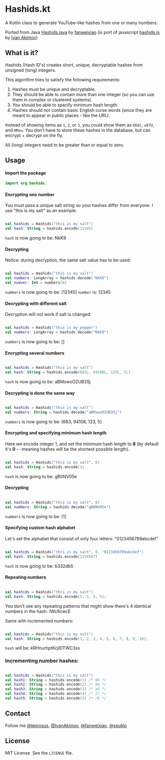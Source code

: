# Hashids.kt

A Kotlin class to generate YouTube-like hashes from one or many numbers.

Ported from Java [Hashids.java](https://github.com/jiecao-fm/hashids-java/blob/master/src/main/java/org/hashids/Hashids.java) by [fanweixiao](https://github.com/fanweixiao) (is port of javascript [hashids.js](https://github.com/ivanakimov/hashids.js/blob/master/lib/hashids.js) by [Ivan Akimov](https://github.com/ivanakimov))

## What is it?

Hashids (Hash ID's) creates short, unique, decryptable hashes from unsigned (long) integers.

This algorithm tries to satisfy the following requirements:

1. Hashes must be unique and decryptable.
2. They should be able to contain more than one integer (so you can use them in complex or clustered systems).
3. You should be able to specify minimum hash length.
4. Hashes should not contain basic English curse words (since they are meant to appear in public places - like the URL).

Instead of showing items as `1`, `2`, or `3`, you could show them as `U6dc`, `u87U`, and `HMou`.
You don't have to store these hashes in the database, but can encrypt + decrypt on the fly.

All (long) integers need to be greater than or equal to zero.

## Usage

#### Import the package

```java
import org.hashids;
```

#### Encrypting one number

You must pass a unique salt string so your hashes differ from everyone. I use "this is my salt" as an example.

```kotlin

val hashids = Hashids("this is my salt")
val hash: String = hashids.encode(12345)
```

`hash` is now going to be: NkK9

#### Decrypting

Notice: during decryption, the same salt value has to be used:

```kotlin

val hashids = Hashids("this is my salt")
val numbers: LongArray = hashids.decode("NkK9")
val numver: Int = numbers[0]
```

`numbers` is now going to be: [12345]
`number` is: 12345

#### Decrypting with different salt

Decryption will not work if salt is changed:

```kotlin

val hashids = Hashids("this is my pepper")
val numbers: LongArray = hashids.decode("NkK9")
```

`numbers` is now going to be: []

#### Encrypting several numbers

```kotlin

val hashids = Hashids("this is my salt")
val hash: String = hashids.encode(683L, 94108L, 123L, 5L)
```

`hash` is now going to be: aBMswoO2UB3Sj

#### Decrypting is done the same way

```kotlin

val hashids = Hashids("this is my salt")
val numbers: String = hashids.decode("aBMswoO2UB3Sj")
```

`numbers` is now going to be: [683, 94108, 123, 5]

#### Encrypting and specifying minimum hash length

Here we encode integer 1, and set the minimum hash length to **8** (by default it's **0** -- meaning hashes will be the shortest possible length).

```kotlin

val hashids = Hashids("this is my salt", 8)
val hash: String = hashids.encode(1)
```

`hash` is now going to be: gB0NV05e

#### Decrypting

```kotlin

val hashids = Hashids("this is my salt", 8)
val numbers: String = hashids.decode("gB0NV05e")
```

`numbers` is now going to be: [1]

#### Specifying custom hash alphabet

Let's set the alphabet that consist of only four letters: "0123456789abcdef"

```kotlin

val hashids = Hashids("this is my salt", 0, "0123456789abcdef")
val hash: String = hashids.encode(1234567)
```

`hash` is now going to be: b332db5

#### Repeating numbers

```kotlin

val hashids = Hashids("this is my salt")
val hash: String = hashids.encode(5, 5, 5, 5);
```

You don't see any repeating patterns that might show there's 4 identical numbers in the hash: 1Wc8cwcE

Same with incremented numbers:

```kotlin

val hashids = Hashids("this is my salt")
val hash: String = hashids.encode(1, 2, 3, 4, 5, 6, 7, 8, 9, 10);
```

`hash` will be: kRHnurhptKcjIDTWC3sx

### Incrementing number hashes:

```kotlin

val hashids = Hashids("this is my salt")
val hash1: String = hashids.encode(1) /* NV */
val hash2: String = hashids.encode(2) /* 6m */
val hash3: String = hashids.encode(3) /* yD */
val hash4: String = hashids.encode(4) /* 2l */
val hash5: String = hashids.encode(5) /* rD */
```

## Contact

Follow me [@leprosus](https://twitter.com/leprosus_ru), [@IvanAkimov](http://twitter.com/ivanakimov), [@fanweixiao](https://twitter.com/fanweixiao), [@spuklo](https://twitter.com/spuklo)

## License

MIT License. See the `LICENSE` file.
